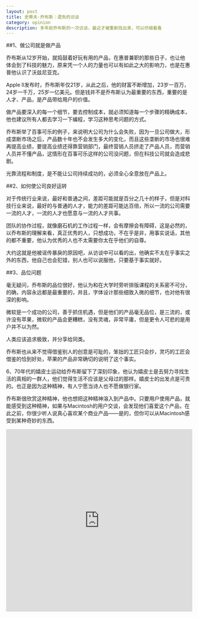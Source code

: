 ```yaml
---
layout: post
title: 史蒂夫·乔布斯：遗失的访谈
category: opinion
description: 多年前乔布斯的一次访谈，最近才被重新找出来，可以仔细看看
---
```


##1、做公司就是做产品

乔布斯从12岁开始，就捣鼓着好玩有用的产品，在惠普兼职的那些日子，也让他体会到了科技的魅力，原来凭一个人的力量也可以有如此之大的影响力，也是在惠普他认识了沃兹尼亚克。

Apple II发布时，乔布斯年仅21岁，从此之后，他的财富不断增加，23岁一百万，24岁一千万，25岁一亿美元。但是钱并不是乔布斯认为最重要的东西，重要的是人才、产品，是产品带给用户的价值。

做产品要深入的每一个细节，要去控制成本，就必须知道每一个步骤的精确成本，他也建议所有人都去学习一下编程，学习这种思考问题的方式。

乔布斯举了百事可乐的例子，来说明大公司为什么会失败，因为一旦公司做大，形成垄断市场之后，产品数十年也不会发生多大的变化，而且这些垄断的市场也很难再提高业绩，要提高业绩还得靠营销部门，最终营销人员挤走了产品人员，而营销人员并不懂产品，这情形在百事可乐这样的公司没问题，但在科技公司就会造成悲剧。

光靠流程和制度，是不能让公司持续成功的，必须全心全意放在产品上。


##2、如何使公司良好运转

对于传统行业来说，最好和普通之间，差距可能就是百分之几十的样子，但是对科技行业来说，最好的与普通的人才，能力的差距可能达百倍，所以一流的公司需要一流的人才，一流的人才也愿意与一流的人才共事。

团队的协作过程，就像磨石机的工作过程一样，会有摩擦会有障碍，这是必然的，以乔布斯的理解来看，真正优秀的人，只想成功，不在乎是非，用事实说话，其他的都不重要，他认为优秀的人也不太需要你太在乎他们的自尊。

大约这就是他被谣传暴戾的原因吧，从访谈中可以看的出，他确实不太在乎事实之外的东西，他自己也会犯错，别人也可以说服他，只要基于事实就好。


##3、品位问题

毫无疑问，乔布斯的品位很好，他认为和在大学时旁听排版课程的关系密不可分，的确，内容永远都是最重要的，并且，字体设计那些细致入微的细节，也对他有很深的影响。

微软是一个成功的公司，善于抓住机遇，但是他们的产品毫无品位，是三流的，或许没有苹果，微软的产品会更糟糕，没有灵魂，非常平庸，但是更令人可悲的是用户并不以为然。

人类应该追求极致，并分享给同类。

乔布斯也从来不觉得借鉴别人的创意是可耻的，笨拙的工匠只会抄，灵巧的工匠会借鉴的恰到好处，苹果的产品非常确切的说明了这个事实。

6、70年代的嬉皮士运动给乔布斯留下了深刻印象，他认为嬉皮士是去努力寻找生活的真相的一群人，他们觉得生活不应该是父母过的那样。嬉皮士的出发点是可贵的。也正是因为这种精神，有人宁愿当诗人也不愿做银行家。

乔布斯很欣赏这种精神，他也想把这种精神溶入到产品中。只要用户使用产品，就能感受到这种精神，如果与Macintosh的用户交谈，会发现他们喜爱这个产品，在此之前，你很少听人说真心喜欢某个商业产品——是的，但你可以从Macintosh感受到某种奇妙的东西。

<iframe height=498 width=510 src="http://player.youku.com/embed/XNTUxNDY1NDY4" frameborder=0 allowfullscreen class="video-frame"></iframe>

[BeiYuu]:    http://beiyuu.com  "BeiYuu"
